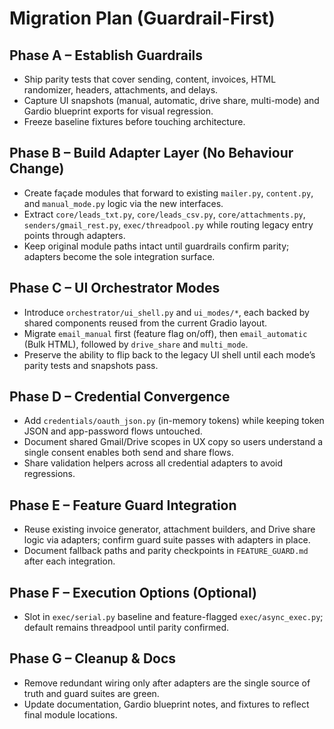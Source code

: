 ﻿# Migration Plan (Guardrail-First)

## Phase A – Establish Guardrails
- Ship parity tests that cover sending, content, invoices, HTML randomizer, headers, attachments, and delays.
- Capture UI snapshots (manual, automatic, drive share, multi-mode) and Gardio blueprint exports for visual regression.
- Freeze baseline fixtures before touching architecture.

## Phase B – Build Adapter Layer (No Behaviour Change)
- Create façade modules that forward to existing `mailer.py`, `content.py`, and `manual_mode.py` logic via the new interfaces.
- Extract `core/leads_txt.py`, `core/leads_csv.py`, `core/attachments.py`, `senders/gmail_rest.py`, `exec/threadpool.py` while routing legacy entry points through adapters.
- Keep original module paths intact until guardrails confirm parity; adapters become the sole integration surface.

## Phase C – UI Orchestrator Modes
- Introduce `orchestrator/ui_shell.py` and `ui_modes/*`, each backed by shared components reused from the current Gradio layout.
- Migrate `email_manual` first (feature flag on/off), then `email_automatic` (Bulk HTML), followed by `drive_share` and `multi_mode`.
- Preserve the ability to flip back to the legacy UI shell until each mode’s parity tests and snapshots pass.

## Phase D – Credential Convergence
- Add `credentials/oauth_json.py` (in-memory tokens) while keeping token JSON and app-password flows untouched.
- Document shared Gmail/Drive scopes in UX copy so users understand a single consent enables both send and share flows.
- Share validation helpers across all credential adapters to avoid regressions.

## Phase E – Feature Guard Integration
- Reuse existing invoice generator, attachment builders, and Drive share logic via adapters; confirm guard suite passes with adapters in place.
- Document fallback paths and parity checkpoints in `FEATURE_GUARD.md` after each integration.

## Phase F – Execution Options (Optional)
- Slot in `exec/serial.py` baseline and feature-flagged `exec/async_exec.py`; default remains threadpool until parity confirmed.

## Phase G – Cleanup & Docs
- Remove redundant wiring only after adapters are the single source of truth and guard suites are green.
- Update documentation, Gardio blueprint notes, and fixtures to reflect final module locations.
